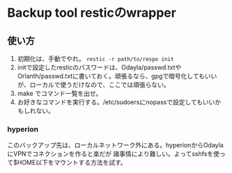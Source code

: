 # Backup tool resticのwrapper

## 使い方

1. 初期化は、手動でやれ。 `restic -r path/to/respo init`
2. initで設定したresticのパスワードは、Odayla/passwd.txtやOrlanth/passwd.txtに書いておく。頑張るなら、gpgで暗号化してもいいが、ローカルで使うだけなので、ここでは頑張らない。
3. make でコマンド一覧を出せ。
4. お好きなコマンドを実行する。/etc/sudoersにnopassで設定してもいいかもしれない。

### hyperion

このバックアップ先は、ローカルネットワーク外にある。hyperionからOdaylaにVPNでコネクションを作ると楽だが
諸事情により難しい。よってsshfsを使って$HOME以下をマウントする方法を試す。
